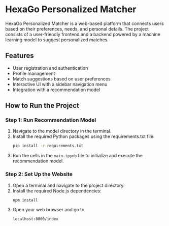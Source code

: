 # HexaGo Personalized Matcher

HexaGo Personalized Matcher is a web-based platform that connects users based on their preferences, needs, and personal details. The project consists of a user-friendly frontend and a backend powered by a machine learning model to suggest personalized matches.

## Features
- User registration and authentication
- Profile management
- Match suggestions based on user preferences
- Interactive UI with a sidebar navigation menu
- Integration with a recommendation model

## How to Run the Project

### Step 1: Run Recommendation Model
1. Navigate to the model directory in the terminal.
2. Install the required Python packages using the requirements.txt file:
    ```bash
    pip install -r requirements.txt
3. Run the cells in the `main.ipynb` file to initialize and execute the recommendation model.

### Step 2: Set Up the Website
1. Open a terminal and navigate to the project directory.
2. Install the required Node.js dependencies:
   ```bash
   npm install
3. Open your web browser and go to 
    ```bash
    localhost:8000/index

